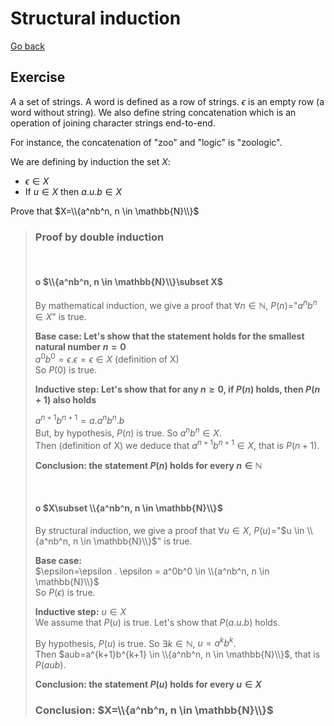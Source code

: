 # Structural induction

[Go back](..)

## Exercise

$A$ a set of strings. A word is defined as a row of strings. $\epsilon$ is an empty row (a word without string). We also define string concatenation which is an operation of joining character strings end-to-end.

For instance, the concatenation of "zoo" and "logic" is "zoologic".

We are defining by induction the set $X$:

* $\epsilon \in X$
* If $u \in X$ then $a.u.b \in X$

Prove that $X=\\{a^nb^n, n \in \mathbb{N}\\}$

<blockquote class="spoiler">

### Proof by double induction

</br>

#### o $\\{a^nb^n, n \in \mathbb{N}\\}\subset X$

By mathematical induction, we give a proof that $\forall n \in \mathbb{N}$, $P(n)=$"$a^nb^n \in X$" is true.

**Base case: Let's show that the statement holds for the smallest natural number $n=0$**
</br>
$a^0b^0=\epsilon . \epsilon = \epsilon \in X$ (definition of X)
</br>
So $P(0)$ is true.
 
**Inductive step: Let's show that for any $n\geq 0$, if $P(n)$ holds, then $P(n+1)$ also holds**

$a^{n+1}b^{n+1}=a.a^nb^n.b$
</br>
But, by hypothesis, $P(n)$ is true. So $a^nb^n \in X$.
</br>
Then (definition of X) we deduce that $a^{n+1}b^{n+1} \in X$, that is $P(n+1)$.

**Conclusion: the statement $P(n)$ holds for every $n \in \mathbb{N}$**

</br>

#### o $X\subset \\{a^nb^n, n \in \mathbb{N}\\}$

By structural induction, we give a proof that $\forall u \in X$, $P(u)=$"$u \in \\{a^nb^n, n \in \mathbb{N}\\}$" is true.

**Base case:**
</br>
$\epsilon=\epsilon . \epsilon = a^0b^0 \in \\{a^nb^n, n \in \mathbb{N}\\}$
</br>
So $P(\epsilon)$ is true.
 
**Inductive step:**
$u \in X$
</br>
We assume that $P(u)$ is true.
Let's show that $P(a.u.b)$ holds.

By hypothesis, $P(u)$ is true. So $\exists k \in \mathbb{N}$, $u=a^kb^k$. 
</br>
Then $aub=a^{k+1}b^{k+1} \in \\{a^nb^n, n \in \mathbb{N}\\}$, that is $P(aub)$.

**Conclusion: the statement $P(u)$ holds for every $u \in X$**

### Conclusion: $X=\\{a^nb^n, n \in \mathbb{N}\\}$

</blockquote>

